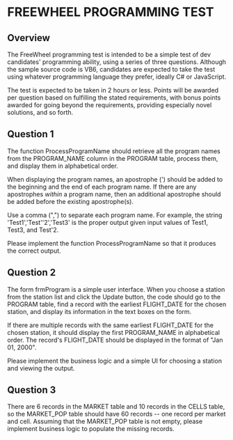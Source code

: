 FREEWHEEL PROGRAMMING TEST
==========================

Overview
--------
The FreeWheel programming test is intended to be a simple test of dev
candidates' programming ability, using a series of three questions. 
Although the sample source code is VB6, candidates are expected to 
take the test using whatever programming language they prefer, 
ideally C# or JavaScript. 

The test is expected to be taken in 2 hours or less. Points will
be awarded per question based on fulfilling the stated requirements,
with bonus points awarded for going beyond the requirements,
providing especially novel solutions, and so forth.

Question 1
----------
The function ProcessProgramName should retrieve all the program names 
from the PROGRAM_NAME column in the PROGRAM table, process them, and 
display them in alphabetical order. 

When displaying the program names, an apostrophe (') should be 
added to the beginning and the end of each program name. If there are 
any apostrophes *within* a program name, then an additional apostrophe 
should be added before the existing apostrophe(s). 

Use a comma (",") to separate each program name. For example, the 
string 'Test1','Test''2','Test3' is the proper output given input 
values of Test1, Test3, and Test'2. 

Please implement the function ProcessProgramName so that it produces
the correct output.

Question 2
----------
The form frmProgram is a simple user interface. When you choose a 
station from the station list and click the Update button, the code 
should go to the PROGRAM table, find a record with the earliest 
FLIGHT_DATE for the chosen station, and display its information in 
the text boxes on the form. 

If there are multiple records with the same earliest FLIGHT_DATE 
for the chosen station, it should display the first PROGRAM_NAME 
in alphabetical order. The record's FLIGHT_DATE should be displayed
in the format of "Jan 01, 2000". 

Please implement the business logic and a simple UI for choosing
a station and viewing the output.

Question 3
----------
There are 6 records in the MARKET table and 10 records in the CELLS 
table, so the MARKET_POP table should have 60 records -- one record
per market and cell. Assuming that the MARKET_POP table is not empty,
please implement business logic to populate the missing records. 
